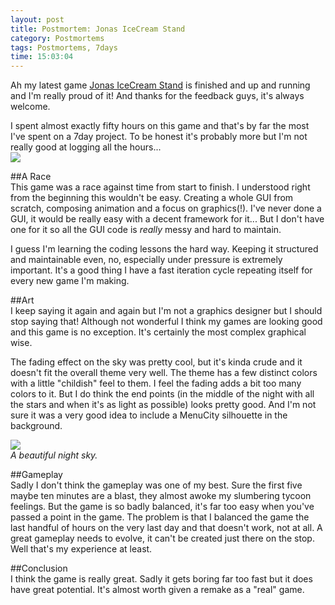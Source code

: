 ```yaml
---
layout: post
title: Postmortem: Jonas IceCream Stand
category: Postmortems
tags: Postmortems, 7days
time: 15:03:04
---
```

Ah my latest game [Jonas IceCream Stand](/games/jonas_icecream_stand) is finished and up and running and I'm really proud of it! And thanks for the feedback guys, it's always welcome.

I spent almost exactly fifty hours on this game and that's by far the most I've spent on a 7day project. To be honest it's probably more but I'm not really good at logging all the hours...   
![](/media/images/icecreamgraph.png)

##A Race   
This game was a race against time from start to finish. I understood right from the beginning this wouldn't be easy. Creating a whole GUI from scratch, composing animation and a focus on graphics(!). I've never done a GUI, it would be really easy with a decent framework for it... But I don't have one for it so all the GUI code is *really* messy and hard to maintain.

I guess I'm learning the coding lessons the hard way. Keeping it structured and maintainable even, no, especially under pressure is extremely important. It's a good thing I have a fast iteration cycle repeating itself for every new game I'm making.

##Art   
I keep saying it again and again but I'm not a graphics designer but I should stop saying that! Although not wonderful I think my games are looking good and this game is no exception. It's certainly the most complex graphical wise.

The fading effect on the sky was pretty cool, but it's kinda crude and it doesn't fit the overall theme very well. The theme has a few distinct colors with a little "childish" feel to them. I feel the fading adds a bit too many colors to it. But I do think the end points (in the middle of the night with all the stars and when it's as light as possible) looks pretty good. And I'm not sure it was a very good idea to include a MenuCity silhouette in the background.

<div class="center">
  <img src="/media/images/bugger-time-spent.png" /><br />
  <em>A beautiful night sky.</em>
</div>

##Gameplay   
Sadly I don't think the gameplay was one of my best. Sure the first five maybe ten minutes are a blast, they almost awoke my slumbering tycoon feelings. But the game is so badly balanced, it's far too easy when you've passed a point in the game. The problem is that I balanced the game the last handful of hours on the very last day and that doesn't work, not at all. A great gameplay needs to evolve, it can't be created just there on the stop. Well that's my experience at least.

##Conclusion   
I think the game is really great. Sadly it gets boring far too fast but it does have great potential. It's almost worth given a remake as a "real" game.

